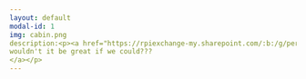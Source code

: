 ```yaml
---
layout: default
modal-id: 1
img: cabin.png
description:<p><a href="https://rpiexchange-my.sharepoint.com/:b:/g/personal/bowerj6_rpi_edu/Echqe1Y5CbJArXlAMGQkZywB5SCI71z8TX57iwtMhbZdGw"> Link to Full Resume (PDF)</a> <a href= "hellow world I want to write a bunch of stuff
wouldn't it be great if we could???
</a></p>
---
```

